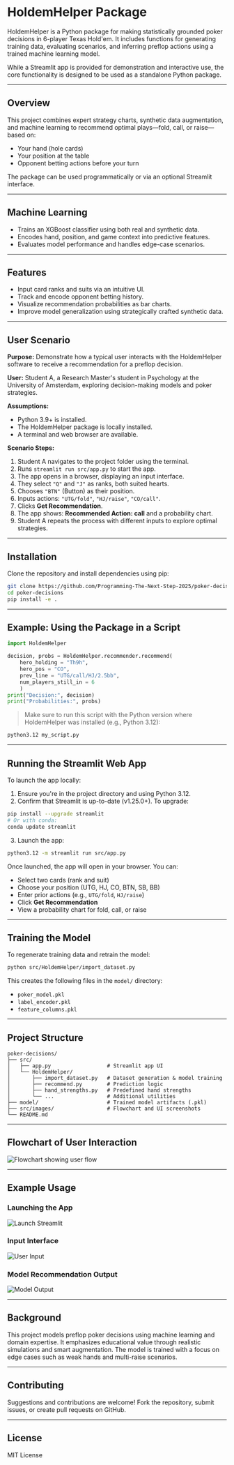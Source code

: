 # HoldemHelper Package

HoldemHelper is a Python package for making statistically grounded poker decisions in 6-player Texas Hold'em. It includes functions for generating training data, evaluating scenarios, and inferring preflop actions using a trained machine learning model.

While a Streamlit app is provided for demonstration and interactive use, the core functionality is designed to be used as a standalone Python package.

---

## Overview

This project combines expert strategy charts, synthetic data augmentation, and machine learning to recommend optimal plays—fold, call, or raise—based on:

- Your hand (hole cards)
- Your position at the table
- Opponent betting actions before your turn

The package can be used programmatically or via an optional Streamlit interface.

---

## Machine Learning

- Trains an XGBoost classifier using both real and synthetic data.
- Encodes hand, position, and game context into predictive features.
- Evaluates model performance and handles edge-case scenarios.

---

## Features

- Input card ranks and suits via an intuitive UI.
- Track and encode opponent betting history.
- Visualize recommendation probabilities as bar charts.
- Improve model generalization using strategically crafted synthetic data.

---

## User Scenario

**Purpose:** Demonstrate how a typical user interacts with the HoldemHelper software to receive a recommendation for a preflop decision.

**User:** Student A, a Research Master's student in Psychology at the University of Amsterdam, exploring decision-making models and poker strategies.

**Assumptions:**

- Python 3.9+ is installed.
- The HoldemHelper package is locally installed.
- A terminal and web browser are available.

**Scenario Steps:**

1. Student A navigates to the project folder using the terminal.
2. Runs `streamlit run src/app.py` to start the app.
3. The app opens in a browser, displaying an input interface.
4. They select `"Q"` and `"J"` as ranks, both suited hearts.
5. Chooses `"BTN"` (Button) as their position.
6. Inputs actions: `"UTG/fold"`, `"HJ/raise"`, `"CO/call"`.
7. Clicks **Get Recommendation**.
8. The app shows: **Recommended Action: call** and a probability chart.
9. Student A repeats the process with different inputs to explore optimal strategies.

---

## Installation

Clone the repository and install dependencies using pip:

```bash
git clone https://github.com/Programming-The-Next-Step-2025/poker-decisions.git
cd poker-decisions
pip install -e .
```

---

## Example: Using the Package in a Script

```python
import HoldemHelper

decision, probs = HoldemHelper.recommender.recommend(
    hero_holding = "Th9h", 
    hero_pos = "CO", 
    prev_line = "UTG/call/HJ/2.5bb", 
    num_players_still_in = 6
    )
print("Decision:", decision)
print("Probabilities:", probs)
```

> Make sure to run this script with the Python version where HoldemHelper was installed (e.g., Python 3.12):

```bash
python3.12 my_script.py
```

---

## Running the Streamlit Web App

To launch the app locally:

1. Ensure you're in the project directory and using Python 3.12.
2. Confirm that Streamlit is up-to-date (v1.25.0+). To upgrade:

```bash
pip install --upgrade streamlit
# Or with conda:
conda update streamlit
```

3. Launch the app:

```bash
python3.12 -m streamlit run src/app.py
```

Once launched, the app will open in your browser. You can:

- Select two cards (rank and suit)
- Choose your position (UTG, HJ, CO, BTN, SB, BB)
- Enter prior actions (e.g., `UTG/fold`, `HJ/raise`)
- Click **Get Recommendation**
- View a probability chart for fold, call, or raise

---

## Training the Model

To regenerate training data and retrain the model:

```bash
python src/HoldemHelper/import_dataset.py
```

This creates the following files in the `model/` directory:

- `poker_model.pkl`
- `label_encoder.pkl`
- `feature_columns.pkl`

---

## Project Structure

```
poker-decisions/
├── src/
│   ├── app.py                  # Streamlit app UI
│   └── HoldemHelper/
│       ├── import_dataset.py   # Dataset generation & model training
│       ├── recommend.py        # Prediction logic
│       ├── hand_strengths.py   # Predefined hand strengths
│       └── ...                 # Additional utilities
├── model/                      # Trained model artifacts (.pkl)
├── src/images/                 # Flowchart and UI screenshots
└── README.md
```

---

## Flowchart of User Interaction

![Flowchart showing user flow](src/images/flowchart_image.png)

---

## Example Usage

### Launching the App

![Launch Streamlit](src/images/streamlit_launch.png)

### Input Interface

![User Input](src/images/interface_input.png)

### Model Recommendation Output

![Model Output](src/images/interface_output.png)

---

## Background

This project models preflop poker decisions using machine learning and domain expertise. It emphasizes educational value through realistic simulations and smart augmentation. The model is trained with a focus on edge cases such as weak hands and multi-raise scenarios.

---

## Contributing

Suggestions and contributions are welcome! Fork the repository, submit issues, or create pull requests on GitHub.

---

## License

MIT License